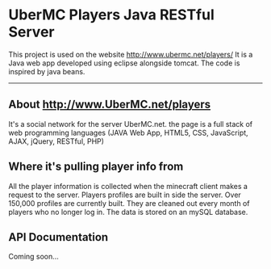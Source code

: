 UberMC Players Java RESTful Server
===================

This project is used on the website http://www.ubermc.net/players/ It is a Java web app developed using eclipse alongside tomcat. The code is inspired by java beans. 

----------
About http://www.UberMC.net/players
-------------
It's a social network for the server UberMC.net. the page is a full stack of web programming languages (JAVA Web App, HTML5, CSS,  JavaScript, AJAX, jQuery, RESTful, PHP)



Where it's pulling player info from
-------------
All the player information is collected when the minecraft client makes a request to the server. Players profiles are built in side the server. Over 150,000 profiles are currently built. They are cleaned out every month of players who no longer log in. The data is stored on an mySQL database.

API Documentation
-------------

Coming soon...
